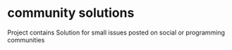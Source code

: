 # community solutions
Project contains Solution for small issues posted on social or programming communities
